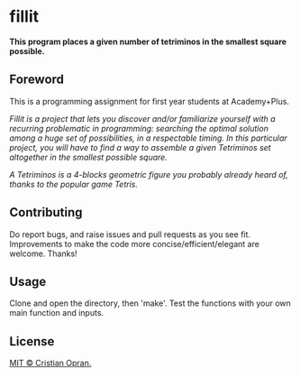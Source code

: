 # fillit

**This program places a given number of tetriminos in the smallest square possible.**

## Foreword

This is a programming assignment for first year students at Academy+Plus.

*Fillit is a project that lets you discover and/or familiarize yourself with a recurring problematic in programming: searching the optimal solution among a huge set of possibilities, in a respectable timing. In this particular project, you will have to find a way to assemble a given Tetriminos set altogether in the smallest possible square.*

*A Tetriminos is a 4-blocks geometric figure you probably already heard of, thanks to the popular game Tetris.*

## Contributing

Do report bugs, and raise issues and pull requests as you see fit. Improvements to make the code more concise/efficient/elegant are welcome. Thanks!

## Usage

Clone and open the directory, then 'make'.
Test the functions with your own main function and inputs.

## License

[MIT © Cristian Opran.](https://github.com/cristianopran/fillit/blob/master/LICENSE)
